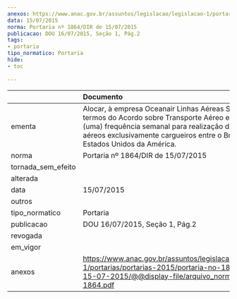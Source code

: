 ```yaml
---
anexos: https://www.anac.gov.br/assuntos/legislacao/legislacao-1/portarias/portarias-2015/portaria-no-1864-dir-de-15-07-2015/@@display-file/arquivo_norma/PA2015-1864.pdf
data: 15/07/2015
norma: Portaria nº 1864/DIR de 15/07/2015
publicacao: DOU 16/07/2015, Seção 1, Pág.2
tags:
- portaria
tipo_normatico: Portaria
hide: 
- toc 
 
---
```


|                    | Documento                                                                                                                                                                                                                                   |
|:-------------------|:--------------------------------------------------------------------------------------------------------------------------------------------------------------------------------------------------------------------------------------------|
| ementa             | Alocar, à empresa Oceanair Linhas Aéreas S.A., nos termos do Acordo sobre Transporte Aéreo em vigor, 1 (uma) frequência semanal para realização de serviços aéreos exclusivamente cargueiros entre o Brasil e os Estados Unidos da América. |
| norma              | Portaria nº 1864/DIR de 15/07/2015                                                                                                                                                                                                          |
| tornada_sem_efeito |                                                                                                                                                                                                                                             |
| alterada           |                                                                                                                                                                                                                                             |
| data               | 15/07/2015                                                                                                                                                                                                                                  |
| outros             |                                                                                                                                                                                                                                             |
| tipo_normatico     | Portaria                                                                                                                                                                                                                                    |
| publicacao         | DOU 16/07/2015, Seção 1, Pág.2                                                                                                                                                                                                              |
| revogada           |                                                                                                                                                                                                                                             |
| em_vigor           |                                                                                                                                                                                                                                             |
| anexos             | https://www.anac.gov.br/assuntos/legislacao/legislacao-1/portarias/portarias-2015/portaria-no-1864-dir-de-15-07-2015/@@display-file/arquivo_norma/PA2015-1864.pdf                                                                           |